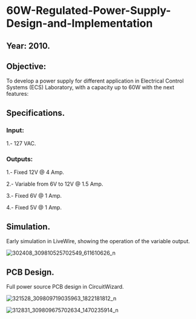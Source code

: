 # 60W-Regulated-Power-Supply-Design-and-Implementation

## Year: 2010. 

## Objective: 

To develop a power supply for different application in Electrical Control Systems (ECS) Laboratory, with a capacity up to 60W with the next features: 

## Specifications.

### Input: 

1.- 127 VAC. 

### Outputs:

1.- Fixed 12V @ 4 Amp.

2.- Variable from 6V to 12V @ 1.5 Amp.

3.- Fixed 6V @ 1 Amp.

4.- Fixed 5V @ 1 Amp.

## Simulation. 

Early simulation in LiveWire, showing the operation of the variable output. 

![302408_309810525702549_611610626_n](https://github.com/Lechuga-Geronimo/60W-Regulated-Power-Supply-Design-and-Implementation/assets/142461885/81c066e4-5188-4396-a380-a0bc19e98fc6)

## PCB Design. 

Full power source PCB design in CircuitWizard.

![321528_309809719035963_1822181812_n](https://github.com/Lechuga-Geronimo/60W-Regulated-Power-Supply-Design-and-Implementation/assets/142461885/4aa14ffe-36e3-4619-8be6-3b95ec963e4b)

![312831_309809675702634_1470235914_n](https://github.com/Lechuga-Geronimo/60W-Regulated-Power-Supply-Design-and-Implementation/assets/142461885/31534a8c-cd7f-46dd-9fa5-9c044eafe7c2)

